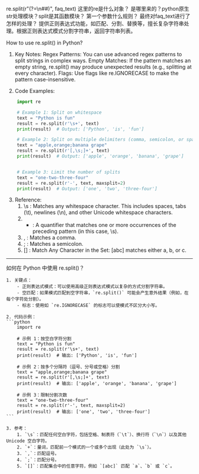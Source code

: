 re.split(r"(?=\n##)", faq_text)
这里的re是什么对象？ 是哪里来的？python原生str处理模块？split是其函数模块？ 第一个参数什么规则？ 最终对faq_text进行了怎样的处理？
提供正则表达式功能，如匹配、分割、替换等，擅长复杂字符串处理。根据正则表达式模式分割字符串，返回字符串列表。  

How to use re.split() in Python?

1. Key Notes:
    Regex Patterns: You can use advanced regex patterns to split strings in complex ways.
    Empty Matches: If the pattern matches an empty string, re.split() may produce unexpected results (e.g., splitting at every character).
    Flags: Use flags like re.IGNORECASE to make the pattern case-insensitive.

2. Code Examples:
```python
    import re

    # Example 1: Split on whitespace
    text = "Python is fun"
    result = re.split(r'\s+', text)
    print(result)  # Output: ['Python', 'is', 'fun']

    # Example 2: Split on multiple delimiters (comma, semicolon, or space)
    text = "apple,orange;banana grape"
    result = re.split(r'[,\s;]+', text)
    print(result)  # Output: ['apple', 'orange', 'banana', 'grape']


    # Example 3: Limit the number of splits
    text = "one-two-three-four"
    result = re.split(r'-', text, maxsplit=2)
    print(result)  # Output: ['one', 'two', 'three-four']
```

3. Reference:
    1. \s : Matches any whitespace character. This includes spaces, tabs (\t), newlines (\n), and other Unicode whitespace characters.
    2. + : A quantifier that matches one or more occurrences of the preceding pattern (in this case, \s).
    3. , : Matches a comma.
    4. ; : Matches a semicolon.
    5. [] : Match Any Character in the Set: [abc] matches either a, b, or c.

------------------------------------------------------------------------------------
 如何在 Python 中使用 re.split()？

    1. 关键点：
        - 正则表达式模式：可以使用高级正则表达式模式以复杂的方式分割字符串。
        - 空匹配：如果模式匹配到空字符串，`re.split()` 可能会产生意外结果（例如，在每个字符处分割）。
        - 标志：使用如 `re.IGNORECASE` 的标志可以使模式不区分大小写。

    2. 代码示例：
    ```python
        import re

        # 示例 1：按空白字符分割
        text = "Python is fun"
        result = re.split(r'\s+', text)
        print(result)  # 输出: ['Python', 'is', 'fun']

        # 示例 2：按多个分隔符（逗号、分号或空格）分割
        text = "apple,orange;banana grape"
        result = re.split(r'[,\s;]+', text)
        print(result)  # 输出: ['apple', 'orange', 'banana', 'grape']

        # 示例 3：限制分割次数
        text = "one-two-three-four"
        result = re.split(r'-', text, maxsplit=2)
        print(result)  # 输出: ['one', 'two', 'three-four']
    ```

    3. 参考：
        1. `\s`：匹配任何空白字符，包括空格、制表符（`\t`）、换行符（`\n`）以及其他 Unicode 空白字符。
        2. `+`：量词，匹配前一个模式的一个或多个出现（此处为 `\s`）。
        3. `,`：匹配逗号。
        4. `;`：匹配分号。
        5. `[]`：匹配集合中的任意字符，例如 `[abc]` 匹配 `a`、`b` 或 `c`。